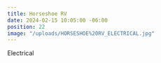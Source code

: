 ```yaml
---
title: Horseshoe RV
date: 2024-02-15 10:05:00 -06:00
position: 22
image: "/uploads/HORSESHOE%20RV_ELECTRICAL.jpg"
---
```


Electrical